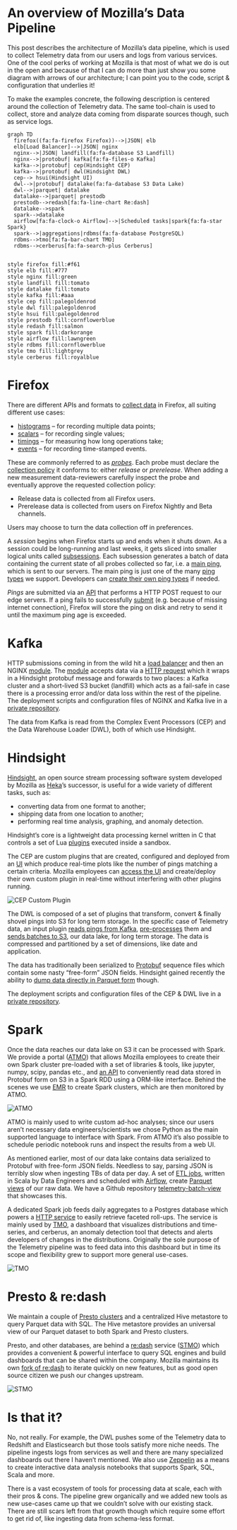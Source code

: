 # An overview of Mozilla’s Data Pipeline

This post describes the architecture of Mozilla’s data pipeline, which is used to collect Telemetry data from our users and logs from various services. One of the cool perks of working at Mozilla is that most of what we do is out in the open and because of that I can do more than just show you some diagram with arrows of our architecture; I can point you to the code, script & configuration that underlies it!

To make the examples concrete, the following description is centered around the collection of Telemetry data. The same tool-chain is used to collect, store and analyze data coming from disparate sources though, such as service logs.

```mermaid
graph TD
  firefox((fa:fa-firefox Firefox))-->|JSON| elb
  elb[Load Balancer]-->|JSON| nginx
  nginx-->|JSON| landfill(fa:fa-database S3 Landfill)
  nginx-->|protobuf| kafka[fa:fa-files-o Kafka]
  kafka-->|protobuf| cep(Hindsight CEP)
  kafka-->|protobuf| dwl(Hindsight DWL)
  cep--> hsui(Hindsight UI)
  dwl-->|protobuf| datalake(fa:fa-database S3 Data Lake)
  dwl-->|parquet| datalake
  datalake-->|parquet| prestodb
  prestodb-->redash[fa:fa-line-chart Re:dash]
  datalake-->spark
  spark-->datalake
  airflow[fa:fa-clock-o Airflow]-->|Scheduled tasks|spark{fa:fa-star Spark}
  spark-->|aggregations|rdbms(fa:fa-database PostgreSQL)
  rdbms-->tmo[fa:fa-bar-chart TMO]
  rdbms-->cerberus[fa:fa-search-plus Cerberus]


style firefox fill:#f61
style elb fill:#777
style nginx fill:green
style landfill fill:tomato
style datalake fill:tomato
style kafka fill:#aaa
style cep fill:palegoldenrod
style dwl fill:palegoldenrod
style hsui fill:palegoldenrod
style prestodb fill:cornflowerblue
style redash fill:salmon
style spark fill:darkorange
style airflow fill:lawngreen
style rdbms fill:cornflowerblue
style tmo fill:lightgrey
style cerberus fill:royalblue
```

# Firefox

There are different APIs and formats to [collect data] in Firefox, all suiting different use cases:

* [histograms] – for recording multiple data points;
* [scalars] – for recording single values;
* [timings] – for measuring how long operations take;
* [events] – for recording time-stamped events.

These are commonly referred to as *[probes]*. Each probe must declare the [collection policy] it conforms to: either *release* or *prerelease*. When adding a new measurement data-reviewers carefully inspect the probe and eventually approve the requested collection policy:

* Release data is collected from all Firefox users.
* Prerelease data is collected from users on Firefox Nightly and Beta channels.

Users may choose to turn the data collection off in preferences.

A *session* begins when Firefox starts up and ends when it shuts down. As a session could be long-running and last weeks, it gets sliced into smaller logical units called [subsessions]. Each subsession generates a batch of data containing the current state of all probes collected so far, i.e. a [main ping], which is sent to our servers. The main ping is just one of the many [ping types] we support. Developers can [create their own ping types] if needed.

*Pings* are submitted via an [API] that performs a HTTP POST request to our edge servers. If a ping fails to successfully [submit] (e.g. because of missing internet connection), Firefox will store the ping on disk and retry to send it until the maximum ping age is exceeded.

# Kafka

HTTP submissions coming in from the wild hit a [load balancer] and then an NGINX [module]. The [module] accepts data via a [HTTP request] which it wraps in a Hindsight protobuf message and forwards to two places: a Kafka cluster and a short-lived S3 bucket (landfill) which acts as a fail-safe in case there is a processing error and/or data loss within the rest of the pipeline. The deployment scripts and configuration files of NGINX and Kafka live in a [private repository].

The data from Kafka is read from the Complex Event Processors (CEP) and the Data Warehouse Loader (DWL), both of which use Hindsight.

# Hindsight

[Hindsight], an open source stream processing software system developed by Mozilla as [Heka]’s successor, is useful for a wide variety of different tasks, such as:

* converting data from one format to another;
* shipping data from one location to another;
* performing real time analysis, graphing, and anomaly detection.

Hindsight’s core is a lightweight data processing kernel written in C that controls a set of Lua [plugins] executed inside a sandbox.

The CEP are custom plugins that are created, configured and deployed from an [UI] which produce real-time plots like the number of pings matching a certain criteria.  Mozilla employees can [access the UI] and create/deploy their own custom plugin in real-time without interfering with other plugins running.

![CEP Custom Plugin](../assets/CEP_custom_plugin.jpeg "CEP – a custom plugin in action")

The DWL is composed of a set of plugins that transform, convert & finally shovel pings into S3 for long term storage. In the specific case of Telemetry data, an input plugin [reads pings from Kafka], [pre-processes] them and [sends batches to S3], our data lake, for long term storage. The data is compressed and partitioned by a set of dimensions, like date and application.

The data has traditionally been serialized to [Protobuf] sequence files which contain some nasty “free-form” JSON fields. Hindsight gained recently the ability to [dump data directly in Parquet form] though.

The deployment scripts and configuration files of the CEP & DWL live in a [private repository].

# Spark

Once the data reaches our data lake on S3 it can be processed with Spark. We provide a portal ([ATMO]) that allows Mozilla employees to create their own Spark cluster pre-loaded with a set of libraries & tools, like jupyter, numpy, scipy, pandas etc., and [an API] to conveniently read data stored in Protobuf form on S3 in a Spark RDD using a ORM-like interface. Behind the scenes we use [EMR] to create Spark clusters, which are then monitored by ATMO.

![ATMO](../assets/ATMO_example.jpeg "ATMO – monitoring clusters")

ATMO is mainly used to write custom ad-hoc analyses; since our users aren’t necessary data engineers/scientists we chose Python as the main supported language to interface with Spark. From ATMO it’s also possible to schedule periodic notebook runs and inspect the results from a web UI.

As mentioned earlier, most of our data lake contains data serialized to Protobuf with free-form JSON fields. Needless to say, parsing JSON is terribly slow when ingesting TBs of data per day. A set of [ETL jobs], written in Scala by Data Engineers and scheduled with [Airflow], create [Parquet views] of our raw data. We have a Github repository [telemetry-batch-view] that showcases this.

A dedicated Spark job feeds daily aggregates to a Postgres database which powers a [HTTP service] to easily retrieve faceted roll-ups. The service is mainly used by [TMO], a dashboard that visualizes distributions and time-series, and cerberus, an anomaly detection tool that detects and alerts developers of changes in the distributions. Originally the sole purpose of the Telemetry pipeline was to feed data into this dashboard but in time its scope and flexibility grew to support more general use-cases.

![TMO](../assets/TMO_example.jpeg "TMO – timeseries")

# Presto & re:dash

We maintain a couple of [Presto clusters] and a centralized Hive metastore to query Parquet data with SQL. The Hive metastore provides an universal view of our Parquet dataset to both Spark and Presto clusters.

Presto, and other databases, are behind a [re:dash] service ([STMO]) which provides a convenient & powerful interface to query SQL engines and build dashboards that can be shared within the company. Mozilla maintains its own [fork of re:dash] to iterate quickly on new features, but as good open source citizen we push our changes upstream.

![STMO](../assets/STMO_example.jpeg "STMO – who doesn’t love SQL?")

# Is that it?

No, not really. For example, the DWL pushes some of the Telemetry data to Redshift and Elasticsearch but those tools satisfy more niche needs. The pipeline ingests logs from services as well and there are many specialized dashboards out there I haven’t mentioned. We also use [Zeppelin] as a means to create interactive data analysis notebooks that supports Spark, SQL, Scala and more.

There is a vast ecosystem of tools for processing data at scale, each with their pros & cons. The pipeline grew organically and we added new tools as new use-cases came up that we couldn’t solve with our existing stack. There are still scars left from that growth though which require some effort to get rid of, like ingesting data from schema-less format.

[collect data]: https://firefox-source-docs.mozilla.org/toolkit/components/telemetry/telemetry/collection/index.html
[histograms]: https://firefox-source-docs.mozilla.org/toolkit/components/telemetry/telemetry/collection/histograms.html
[scalars]: https://firefox-source-docs.mozilla.org/toolkit/components/telemetry/telemetry/collection/scalars.html
[timings]: https://firefox-source-docs.mozilla.org/toolkit/components/telemetry/telemetry/collection/measuring-time.html
[events]: https://firefox-source-docs.mozilla.org/toolkit/components/telemetry/telemetry/collection/events.html
[probes]: ../datasets/new_data.md
[collection policy]: https://wiki.mozilla.org/Firefox/Data_Collection
[subsessions]: https://firefox-source-docs.mozilla.org/toolkit/components/telemetry/telemetry/concepts/sessions.html#subsessions
[main ping]: https://firefox-source-docs.mozilla.org/toolkit/components/telemetry/telemetry/data/main-ping.html
[ping types]: https://firefox-source-docs.mozilla.org/toolkit/components/telemetry/telemetry/concepts/pings.html#ping-types
[create their own ping types]: https://firefox-source-docs.mozilla.org/toolkit/components/telemetry/telemetry/collection/custom-pings.html
[API]: https://dxr.mozilla.org/mozilla-central/rev/6a23526fe5168087d7e4132c0705aefcaed5f571/toolkit/components/telemetry/TelemetryController.jsm#202
[submit]: https://firefox-source-docs.mozilla.org/toolkit/components/telemetry/telemetry/concepts/submission.html#submission
[load balancer]: https://aws.amazon.com/elasticloadbalancing/
[module]: https://github.com/mozilla-services/nginx_moz_ingest
[HTTP request]: https://wiki.mozilla.org/CloudServices/DataPipeline/HTTPEdgeServerSpecification
[Hindsight]: https://github.com/mozilla-services/hindsight
[Heka]: https://github.com/mozilla-services/heka
[plugins]: https://github.com/mozilla-services/hindsight/blob/9593668e84a642aff9dd95ccc648b6585948abfe/docs/index.md
[UI]: https://github.com/mozilla-services/hindsight_admin
[access the UI]: https://pipeline-cep.prod.mozaws.net/
[reads pings from Kafka]: https://github.com/mozilla-services/lua_sandbox_extensions/blob/0895238e32d25241ef46f561e43039beb201c7cd/kafka/sandboxes/heka/input/kafka.lua
[pre-processes]: https://github.com/mozilla-services/lua_sandbox_extensions/blob/5d8907ee9f1a20e3a02bfe5b57d4312b173487a3/moz_telemetry/io_modules/decoders/moz_telemetry/ping.lua
[sends batches to S3]: https://github.com/mozilla-services/lua_sandbox_extensions/blob/5d8907ee9f1a20e3a02bfe5b57d4312b173487a3/moz_telemetry/sandboxes/heka/output/moz_telemetry_s3.lua
[Protobuf]: https://hekad.readthedocs.io/en/latest/message/index.html#stream-framing
[dump data directly in Parquet form]: https://github.com/mozilla-services/lua_sandbox_extensions/pull/48
[private repository]: https://github.com/mozilla-services/puppet-config/tree/02f716a3e0df1117fc2494b41e85a1416f8e2a64/pipeline
[ATMO]: https://analysis.telemetry.mozilla.org/
[an API]: https://python-moztelemetry.readthedocs.io/en/stable/api.html#module-moztelemetry.dataset
[EMR]: https://github.com/mozilla/emr-bootstrap-spark/
[ETL jobs]: https://github.com/mozilla/telemetry-batch-view
[Airflow]: https://github.com/mozilla/telemetry-airflow/
[Parquet views]: choosing_a_dataset.md
[telemetry-batch-view]: https://github.com/mozilla/telemetry-batch-view/
[HTTP service]: https://github.com/mozilla/python_mozaggregator/#api
[TMO]: https://telemetry.mozilla.org/
[Presto clusters]: https://github.com/mozilla/emr-bootstrap-presto
[re:dash]: https://sql.telemetry.mozilla.org/
[STMO]: https://sql.telemetry.mozilla.org/
[fork of re:dash]: https://github.com/mozilla/redash
[Zeppelin]: https://bugzilla.mozilla.org/show_bug.cgi?id=1369519
